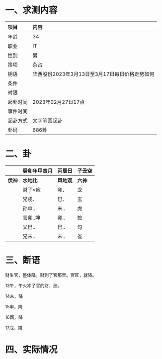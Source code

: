 # 一、求测内容

| 项目     | 内容                                           |
| :------- | :--------------------------------------------- |
| 年龄     | 34                                             |
| 职业     | IT                                             |
| 性别     | 男                                             |
| 策项     | 杂占                                           |
| 钥语     | 华西股份2023年3月13日至3月17日每日价格走势如何 |
| 条件     |                                                |
| 时限     |                                                |
| 起卦时间 | 2023年02月27日17点                             |
| 事件时间 |                                                |
| 起卦方式 | 文字笔画起卦                                   |
| 卦码     | 686卦                                          |

# 二、卦

|                | 癸卯年甲寅月     | 丙辰日           | 子丑空         |
| :------------- | :--------------- | :--------------- | :------------- |
| **伏神** | **水地比** | **风地观** | **六神** |
|                | 财子×应         | 卯、             | 龙             |
|                | 兄戌、           | 巳、             | 玄             |
|                | 孙申..           | 未..             | 虎             |
|                | 官卯..坤         | 卯..             | 蛇             |
|                | 父巳..           | 巳..             | 勾             |
|                | 兄未..           | 未..             | 雀             |

# 三、断语

财生官，整体降。财到了官那里。官旺，就降。

13午，午火冲了官的财，涨。

14未，降

15申，降

16酉，降

17戌，降

# 四、实际情况
